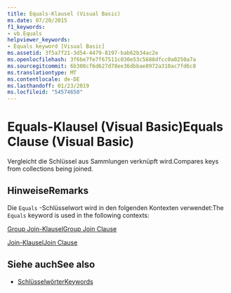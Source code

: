 ```yaml
---
title: Equals-Klausel (Visual Basic)
ms.date: 07/20/2015
f1_keywords:
- vb.Equals
helpviewer_keywords:
- Equals keyword [Visual Basic]
ms.assetid: 3f5a7f21-3d54-4479-8197-bab62b34ac2e
ms.openlocfilehash: 3f6be7fe7f67511c030e53c5688dfcc0a0250a7a
ms.sourcegitcommit: 6b308cf6d627d78ee36dbbae8972a310ac7fd6c8
ms.translationtype: MT
ms.contentlocale: de-DE
ms.lasthandoff: 01/23/2019
ms.locfileid: "54574650"
---
```

# <a name="equals-clause-visual-basic"></a><span data-ttu-id="5ed9e-102">Equals-Klausel (Visual Basic)</span><span class="sxs-lookup"><span data-stu-id="5ed9e-102">Equals Clause (Visual Basic)</span></span>
<span data-ttu-id="5ed9e-103">Vergleicht die Schlüssel aus Sammlungen verknüpft wird.</span><span class="sxs-lookup"><span data-stu-id="5ed9e-103">Compares keys from collections being joined.</span></span>  
  
## <a name="remarks"></a><span data-ttu-id="5ed9e-104">Hinweise</span><span class="sxs-lookup"><span data-stu-id="5ed9e-104">Remarks</span></span>  
 <span data-ttu-id="5ed9e-105">Die `Equals` -Schlüsselwort wird in den folgenden Kontexten verwendet:</span><span class="sxs-lookup"><span data-stu-id="5ed9e-105">The `Equals` keyword is used in the following contexts:</span></span>  
  
 [<span data-ttu-id="5ed9e-106">Group Join-Klausel</span><span class="sxs-lookup"><span data-stu-id="5ed9e-106">Group Join Clause</span></span>](../../../visual-basic/language-reference/queries/group-join-clause.md)  
  
 [<span data-ttu-id="5ed9e-107">Join-Klausel</span><span class="sxs-lookup"><span data-stu-id="5ed9e-107">Join Clause</span></span>](../../../visual-basic/language-reference/queries/join-clause.md)  
  
## <a name="see-also"></a><span data-ttu-id="5ed9e-108">Siehe auch</span><span class="sxs-lookup"><span data-stu-id="5ed9e-108">See also</span></span>
- [<span data-ttu-id="5ed9e-109">Schlüsselwörter</span><span class="sxs-lookup"><span data-stu-id="5ed9e-109">Keywords</span></span>](../../../visual-basic/language-reference/keywords/index.md)
